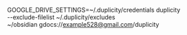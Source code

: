 GOOGLE_DRIVE_SETTINGS=~/.duplicity/credentials duplicity \
    --exclude-filelist ~/.duplicity/excludes \
    ~/obsidian gdocs://example528@gmail.com/duplicity

